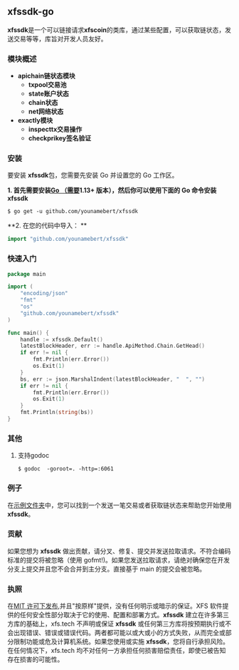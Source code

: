 ## xfssdk-go

**xfssdk**是一个可以链接请求**xfscoin**的类库，通过某些配置，可以获取链状态，发送交易等等，库旨对开发人员友好。

### 模块概述

- **apichain链状态模块**
  - **txpool交易池**
  - **state账户状态**
  - **chain状态**
  - **net网络状态**
- **exactly模块**
  - **inspecttx交易操作**
  - **checkprikey签名验证**

### 安装

要安装 **xfssdk**包，您需要先安装 Go 并设置您的 Go 工作区。

**1. 首先需要安装[Go （需要](https://golang.org/)**1.13+ 版本**），然后你可以使用下面的 Go 命令安装 xfssdk**

```shell
$ go get -u github.com/younamebert/xfssdk
```

**2. 在您的代码中导入： **

```go
import "github.com/younamebert/xfssdk"
```

### 快速入门

```go
package main

import (
	"encoding/json"
	"fmt"
	"os"
	"github.com/younamebert/xfssdk"
)

func main() {
	handle := xfssdk.Default()
	latestBlockHeader, err := handle.ApiMethod.Chain.GetHead()
	if err != nil {
		fmt.Println(err.Error())
		os.Exit(1)
	}
	bs, err := json.MarshalIndent(latestBlockHeader, "  ", "")
	if err != nil {
		fmt.Println(err.Error())
		os.Exit(1)
	}
	fmt.Println(string(bs))
}

```

### 其他

1. 支持godoc

   ```shell
   $ godoc  -goroot=. -http=:6061
   ```

### 例子

在[示例文件夹](https://github.com/younamebert/xfssdk/tree/main/examples)中，您可以找到一个发送一笔交易或者获取链状态来帮助您开始使用**xfssdk**。

### 贡献

如果您想为 **xfssdk** 做出贡献，请分叉、修复、提交并发送拉取请求。不符合编码标准的提交将被忽略（使用 gofmt!)。如果您发送拉取请求，请绝对确保您在开发分支上提交并且您不会合并到主分支。直接基于 main 的提交会被忽略。

### 执照

在[MIT 许可下发布](https://github.com/go-gorm/gorm/blob/master/License),并且"按原样"提供，没有任何明示或暗示的保证。XFS 软件提供的任何安全性部分取决于它的使用、配置和部署方式。**xfssdk** 建立在许多第三方库的基础上，xfs.tech 不声明或保证 **xfssdk** 或任何第三方库将按预期执行或不会出现错误、错误或错误代码。两者都可能以或大或小的方式失败，从而完全或部分限制功能或危及计算机系统。如果您使用或实施 **xfssdk**，您将自行承担风险。在任何情况下，xfs.tech 均不对任何一方承担任何损害赔偿责任，即使已被告知存在损害的可能性。

